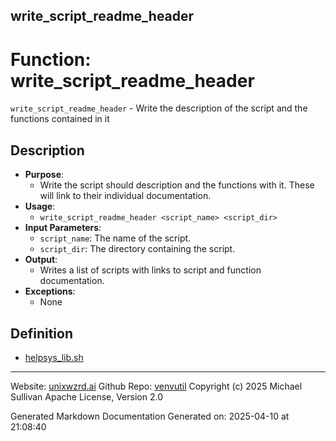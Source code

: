 ## write_script_readme_header
# Function: write_script_readme_header
 `write_script_readme_header` - Write the description of the script and the functions contained in it
## Description
- **Purpose**:
  - Write the script should description and the functions with it. These will link to their
    individual documentation.
- **Usage**: 
  - `write_script_readme_header <script_name> <script_dir>`
- **Input Parameters**: 
  - `script_name`: The name of the script.
  - `script_dir`: The directory containing the script.
- **Output**: 
  - Writes a list of scripts with links to script and function documentation.
- **Exceptions**: 
  - None

## Definition 

* [helpsys_lib.sh](../helpsys_lib_sh.md)
---

Website: [unixwzrd.ai](https://unixwzrd.ai)
Github Repo: [venvutil](https://github.com/unixwzrd/venvutil)
Copyright (c) 2025 Michael Sullivan
Apache License, Version 2.0

Generated Markdown Documentation
Generated on: 2025-04-10 at 21:08:40
